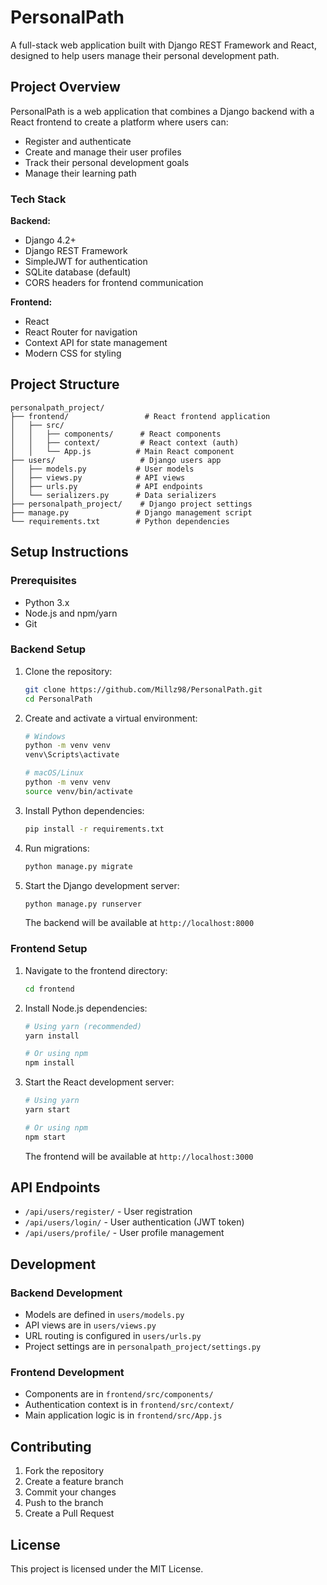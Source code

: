# PersonalPath

A full-stack web application built with Django REST Framework and React, designed to help users manage their personal development path.

## Project Overview

PersonalPath is a web application that combines a Django backend with a React frontend to create a platform where users can:
- Register and authenticate
- Create and manage their user profiles
- Track their personal development goals
- Manage their learning path

### Tech Stack

**Backend:**
- Django 4.2+
- Django REST Framework
- SimpleJWT for authentication
- SQLite database (default)
- CORS headers for frontend communication

**Frontend:**
- React
- React Router for navigation
- Context API for state management
- Modern CSS for styling

## Project Structure

```
personalpath_project/
├── frontend/                 # React frontend application
│   ├── src/
│   │   ├── components/      # React components
│   │   ├── context/         # React context (auth)
│   │   └── App.js          # Main React component
├── users/                   # Django users app
│   ├── models.py           # User models
│   ├── views.py            # API views
│   ├── urls.py             # API endpoints
│   └── serializers.py      # Data serializers
├── personalpath_project/    # Django project settings
├── manage.py               # Django management script
└── requirements.txt        # Python dependencies
```

## Setup Instructions

### Prerequisites

- Python 3.x
- Node.js and npm/yarn
- Git

### Backend Setup

1. Clone the repository:
   ```bash
   git clone https://github.com/Millz98/PersonalPath.git
   cd PersonalPath
   ```

2. Create and activate a virtual environment:
   ```bash
   # Windows
   python -m venv venv
   venv\Scripts\activate

   # macOS/Linux
   python -m venv venv
   source venv/bin/activate
   ```

3. Install Python dependencies:
   ```bash
   pip install -r requirements.txt
   ```

4. Run migrations:
   ```bash
   python manage.py migrate
   ```

5. Start the Django development server:
   ```bash
   python manage.py runserver
   ```
   The backend will be available at `http://localhost:8000`

### Frontend Setup

1. Navigate to the frontend directory:
   ```bash
   cd frontend
   ```

2. Install Node.js dependencies:
   ```bash
   # Using yarn (recommended)
   yarn install

   # Or using npm
   npm install
   ```

3. Start the React development server:
   ```bash
   # Using yarn
   yarn start

   # Or using npm
   npm start
   ```
   The frontend will be available at `http://localhost:3000`

## API Endpoints

- `/api/users/register/` - User registration
- `/api/users/login/` - User authentication (JWT token)
- `/api/users/profile/` - User profile management

## Development

### Backend Development

- Models are defined in `users/models.py`
- API views are in `users/views.py`
- URL routing is configured in `users/urls.py`
- Project settings are in `personalpath_project/settings.py`

### Frontend Development

- Components are in `frontend/src/components/`
- Authentication context is in `frontend/src/context/`
- Main application logic is in `frontend/src/App.js`

## Contributing

1. Fork the repository
2. Create a feature branch
3. Commit your changes
4. Push to the branch
5. Create a Pull Request

## License

This project is licensed under the MIT License. 
